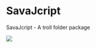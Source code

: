# **S**ava**J**cript
SavaJcript - A troll folder package

<img src="https://cdn.discordapp.com/banners/809162412447367169/9e9c83f6fa97ef2d317c30eb9c248787.webp?size=4096">
